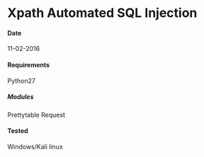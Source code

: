 # Xpath Automated SQL Injection
#### Date 
11-02-2016
#### Requirements
Python27
##### Modules
Prettytable
Request
#### Tested
Windows/Kali linux

